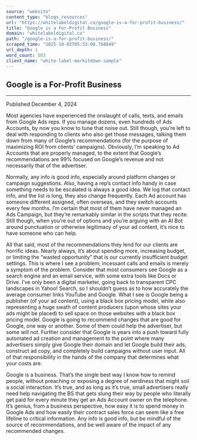 ```yaml
---
source: "website"
content_type: "blogs_resources"
url: "https://whitelabeldigital.co/google-is-a-for-profit-business/"
title: "Google is a For-Profit Business"
domain: "whitelabeldigital.co"
path: "/google-is-a-for-profit-business/"
scraped_time: "2025-10-03T05:53:08.768849"
url_depth: 1
word_count: 583
client_name: "white-label-markitdown-sample"
---
```


## Google is a For-Profit Business

* * *

Published December 4, 2024

Most agencies have experienced the onslaught of calls, texts, and emails from Google Ads reps. If you manage dozens, even hundreds of Ads Accounts, by now you know to tune that noise out. Still though, you’re left to deal with responding to clients who also get those messages, talking them down from many of Google’s recommendations (for the purpose of maximizing ROI from clients’ campaigns). Obviously, I’m speaking to Ad Accounts that are properly managed, to the extent that Google’s recommendations are 99% focused on Google’s revenue and not necessarily that of the advertiser.

Normally, any info is good info, especially around platform changes or campaign suggestions. Also, having a rep’s contact info handy in case something needs to be escalated is always a good idea. We log that contact info, and the list is long, they also change frequently. Each Ad account has someone different assigned, often overseas, and they switch accounts every few months. I’m certain that most of them have never managed an Ads Campaign, but they’re remarkably similar in the scripts that they recite. Still though, when you’re out of options and you’re arguing with an AI Bot around punctuation or otherwise legitimacy of your ad content, it’s nice to have someone who can help.

All that said, most of the recommendations they lend for our clients are horrific ideas. Nearly always, it’s about spending more, increasing budget, or limiting the “wasted opportunity” that is our currently insufficient budget settings. This is where I see a problem; incessant calls and emails is merely a symptom of the problem. Consider that most consumers see Google as a search engine and an email service, with some extra tools like Docs or Drive. I’ve only been a digital marketer, going back to transparent CPC landscapes in Yahoo! Search, so I shouldn’t guess as to how accurately the average consumer links YouTube and Google. What I see is Google being a publisher (of your ad content), using a black box pricing model, while also representing a huge swath of content producers (upon whose sites your ads might be placed) to sell space on those websites with a black box pricing model. Google is going to recommend changes that are good for Google, one way or another. Some of them could help the advertiser, but some will not. Further consider that Google is years into a push toward fully automated ad creation and management to the point where many advertisers simply give Google their domain and let Google build their ads, construct ad copy, and completely build campaigns without user input. All of that responsibility in the hands of the company that determines what your costs are.

Google is a business. That’s the single best way I know how to remind people, without preaching or exposing a degree of nerdiness that might soil a social interaction. It’s true, and as long as it’s true, small advertisers really need help navigating the BS that gets slung their way by people who literally get paid for every minute they get an Ads Account owner on the telephone. It’s genius, from a business perspective, how easy it is to spend money in Google Ads and how easily their contract sales force can seem like a free lifeline to critical information. Any info is good info, but be mindful of the source of recommendations, and be well aware of the impact of any recommended changes.
